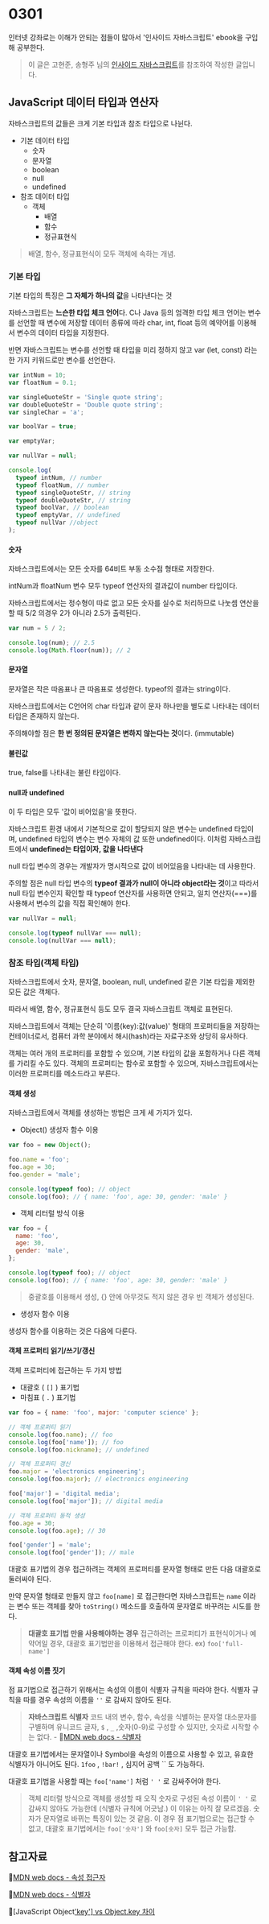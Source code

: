 # 0301

인터넷 강좌로는 이해가 안되는 점들이 많아서 '인사이드 자바스크립트' ebook을 구입해 공부한다.

> 이 글은 고현준, 송형주 님의 [인사이드 자바스크립트](https://g.co/kgs/K6Laug)를 참조하여 작성한 글입니다.

## JavaScript 데이터 타입과 연산자

자바스크립트의 값들은 크게 기본 타입과 참조 타입으로 나뉜다.

- 기본 데이터 타입
  - 숫자
  - 문자열
  - boolean
  - null
  - undefined
- 참조 데이터 타입
  - 객체
    - 배열
    - 함수
    - 정규표현식

> 배열, 함수, 정규표현식이 모두 객체에 속하는 개념.

### 기본 타입

기본 타입의 특징은 **그 자체가 하나의 값**을 나타낸다는 것

자바스크립트는 **느슨한 타입 체크 언어**다. C나 Java 등의 엄격한 타입 체크 언어는 변수를 선언할 때 변수에 저장할 데이터 종류에 따라 char, int, float 등의 예약어를 이용해서 변수의 데이터 타입을 지정한다.

반면 자바스크립트는 변수를 선언할 때 타입을 미리 정하지 않고 var (let, const) 라는 한 가지 키워드로만 변수를 선언한다.

```javascript
var intNum = 10;
var floatNum = 0.1;

var singleQuoteStr = 'Single quote string';
var doubleQuoteStr = 'Double quote string';
var singleChar = 'a';

var boolVar = true;

var emptyVar;

var nullVar = null;

console.log(
  typeof intNum, // number
  typeof floatNum, // number
  typeof singleQuoteStr, // string
  typeof doubleQuoteStr, // string
  typeof boolVar, // boolean
  typeof emptyVar, // undefined
  typeof nullVar //object
);
```

#### 숫자

자바스크립트에서는 모든 숫자를 64비트 부동 소수점 형태로 저장한다.

intNum과 floatNum 변수 모두 typeof 연산자의 결과값이 number 타입이다.

자바스크립트에서는 정수형이 따로 없고 모든 숫자를 실수로 처리하므로 나눗셈 연산을 할 때 5/2 의경우 2가 아니라 2.5가 출력된다.

```javascript
var num = 5 / 2;

console.log(num); // 2.5
console.log(Math.floor(num)); // 2
```

#### 문자열

문자열은 작은 따옴표나 큰 따옴표로 생성한다. typeof의 결과는 string이다.

자바스크립트에서는 C언어의 char 타입과 같이 문자 하나만을 별도로 나타내는 데이터 타입은 존재하지 않는다.

주의해야할 점은 **한 번 정의된 문자열은 변하지 않는다는 것**이다. (immutable)

#### 불린값

true, false를 나타내는 불린 타입이다.

#### null과 undefined

이 두 타입은 모두 '값이 비어있음'을 뜻한다.

자바스크립트 환경 내에서 기본적으로 값이 할당되지 않은 변수는 undefined 타입이며, undefined 타입의 변수는 변수 자체의 값 또한 undefined이다. 이처럼 자바스크립트에서 **undefined는 타입이자, 값을 나타낸다**

null 타입 변수의 경우는 개발자가 명시적으로 값이 비어있음을 나타내는 데 사용한다.

주의할 점은 null 타입 변수의 **typeof 결과가 null이 아니라 object라는 것**이고 따라서 null 타입 변수인지 확인할 때 typeof 연산자를 사용하면 안되고, 일치 연산자(===)를 사용해서 변수의 값을 직접 확인해야 한다.

```javascript
var nullVar = null;

console.log(typeof nullVar === null);
console.log(nullVar === null);
```

### 참조 타입(객체 타입)

자바스크립트에서 숫자, 문자열, boolean, null, undefined 같은 기본 타입을 제외한 모든 값은 객체다.

따라서 배열, 함수, 정규표현식 등도 모두 결국 자바스크립트 객체로 표현된다.

자바스크립트에서 객체는 단순히 '이름(key):값(value)' 형태의 프로퍼티들을 저장하는 컨테이너로서, 컴퓨터 과학 분야에서 해시(hash)라는 자료구조와 상당히 유사하다.

객체는 여러 개의 프로퍼티를 포함할 수 있으며, 기본 타입의 값을 포함하거나 다른 객체를 가리킬 수도 있다. 객체의 프로퍼티는 함수로 포함할 수 있으며, 자바스크립트에서는 이러한 프로퍼티를 메소드라고 부른다.

#### 객체 생성

자바스크립트에서 객체를 생성하는 방법은 크게 세 가지가 있다.

- Object() 생성자 함수 이용

```javascript
var foo = new Object();

foo.name = 'foo';
foo.age = 30;
foo.gender = 'male';

console.log(typeof foo); // object
console.log(foo); // { name: 'foo', age: 30, gender: 'male' }
```

- 객체 리터럴 방식 이용

```javascript
var foo = {
  name: 'foo',
  age: 30,
  gender: 'male',
};

console.log(typeof foo); // object
console.log(foo); // { name: 'foo', age: 30, gender: 'male' }
```

> 중괄호를 이용해서 생성, {} 안에 아무것도 적지 않은 경우 빈 객체가 생성된다.

- 생성자 함수 이용

생성자 함수를 이용하는 것은 다음에 다룬다.

#### 객체 프로퍼티 읽기/쓰기/갱신

객체 프로퍼티에 접근하는 두 가지 방법

- 대괄호 ( `[]` ) 표기법
- 마침표 ( `.` ) 표기법

```javascript
var foo = { name: 'foo', major: 'computer science' };

// 객체 프로퍼티 읽기
console.log(foo.name); // foo
console.log(foo['name']); // foo
console.log(foo.nickname); // undefined

// 객체 프로퍼티 갱신
foo.major = 'electronics engineering';
console.log(foo.major); // electronics engineering

foo['major'] = 'digital media';
console.log(foo['major']); // digital media

// 객체 프로퍼티 동적 생성
foo.age = 30;
console.log(foo.age); // 30

foo['gender'] = 'male';
console.log(foo['gender']); // male
```

대괄호 표기법의 경우 접근하려는 객체의 프로퍼티를 문자열 형태로 만든 다음 대괄호로 둘러싸야 된다.

만약 문자열 형태로 만들지 않고 `foo[name]` 로 접근한다면 자바스크립트는 `name` 이라는 변수 또는 객체를 찾아 `toString()` 메소드를 호출하여 문자열로 바꾸려는 시도를 한다.

> **대괄호 표기법 만을 사용해야하는 경우**
> 접근하려는 프로퍼티가 표현식이거나 예약어일 경우, 대괄호 표기법만을 이용해서 접근해야 한다.
> ex) `foo['full-name']`

#### 객체 속성 이름 짓기

점 표기법으로 접근하기 위해서는 속성의 이름이 식별자 규칙을 따라야 한다. 식별자 규칙을 따를 경우 속성의 이름을 `''` 로 감싸지 않아도 된다.

> **자바스크립트 식별자**
> 코드 내의 변수, 함수, 속성을 식별하는 문자열 대소문자를 구별하며 유니코드 글자, `$` , `_` ,숫자(0-9)로 구성할 수 있지만, 숫자로 시작할 수는 없다. - 🔗[MDN web docs - 식별자](https://developer.mozilla.org/ko/docs/Glossary/식별자)

대괄호 표기법에서는 문자열이나 Symbol을 속성의 이름으로 사용할 수 있고, 유효한 식별자가 아니어도 된다. `1foo` , `!bar!` , 심지어 공백 `` 도 가능하다.

대괄호 표기법을 사용할 때는 `foo['name']` 처럼 `' '` 로 감싸주어야 한다.

> 객체 리터럴 방식으로 객체를 생성할 때 오직 숫자로 구성된 속성 이름이 `' '` 로 감싸지 않아도 가능한데 (식별자 규칙에 어긋남.) 이 이유는 아직 잘 모르겠음. 숫자가 문자열로 바뀌는 특징이 있는 것 같음. 이 경우 점 표기법으로는 접근할 수 없고, 대괄호 표기법에서는 `foo['숫자']` 와 `foo[숫자]` 모두 접근 가능함.

## 참고자료

🔗[MDN web docs - 속성 접근자](https://developer.mozilla.org/ko/docs/Web/JavaScript/Reference/Operators/Property_Accessors)

🔗[MDN web docs - 식별자](https://developer.mozilla.org/ko/docs/Glossary/식별자)

🔗[JavaScript Object['key'\] vs Object.key 차이](https://medium.com/sjk5766/javascript-object-key-vs-object-key-차이-3c21eb49b763)
